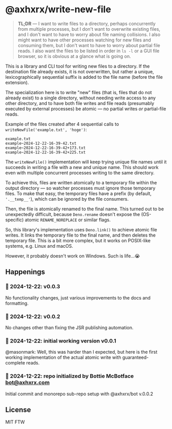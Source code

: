 # @axhxrx/write-new-file

> **TL;DR** — I want to write files to a directory, perhaps concurrently from multiple processes, but I don't want to overwrite existing files, and I don't want to have to worry about file naming collisions. I also might want to have other processes watching for new files and consuming them, but I don't want to have to worry about partial file reads. I also want the files to be listed in order in `ls -l` or a GUI file browser, so it is obvious at a glance what is going on.

This is a library and CLI tool for writing new files to a directory. If the destination file already exists, it is not overwritten, but rather a unique, lexicographically sequential suffix is added to the file name (before the file extension).

The specialization here is to write "new" files (that is, files that do not already exist) to a single directory, without needing write access to any other directory, and to have both file writes and file reads (presumably executed by external processes) be atomic — no partial writes *or* partial-file reads.

Example of the files created after 4 sequential calls to `writeNewFile('example.txt', 'hoge')`:
```text
example.txt 
example~2024-12-22-16-39-42.txt 
example~2024-12-22-16-39-42+173.txt 
example~2024-12-22-16-39-42+225.txt
```

The `writeNewFile()` implementation will keep trying unique file names until it succeeds in writing a file with a new and unique name. This should work even with multiple concurrent processes writing to the same directory.

To achieve this, files are written atomically to a temporary file within the output directory — so watcher processes must ignore those temporary files. To make that easy, the temporary files have a prefix (by default, `'.__temp__'`), which can be ignored by the file consumers.

Then, the file is atomically renamed to the final name. This turned out to be unexpectedly difficult, because `Deno.rename` doesn't expose the (OS-specific) atomic `RENAME_NOREPLACE` or similar flags. 

So, this library's implementation uses `Deno.link()` to achieve atomic file writes. It links the temporary file to the final name, and then deletes the temporary file. This is a bit more complex, but it works on POSIX-like systems, e.g. Linux and macOS. 

However, it probably doesn't work on Windows. Such is life...😭

## Happenings

### 👹 2024-12-22: v0.0.3

No functionality changes, just various improvements to the docs and formatting.

### 👹 2024-12-22: v0.0.2

No changes other than fixing the JSR publishing automation.

### 👹 2024-12-22: initial working version v0.0.1

@masonmark: Well, this was harder than I expected, but here is the first working implementation of the actual atomic write with guaranteed-complete reads.

### 🤖 2024-12-22: repo initialized by Bottie McBotface bot@axhxrx.com

Initial commit and monorepo sub-repo setup with @axhxrx/bot v.0.0.2

## License

MIT FTW
